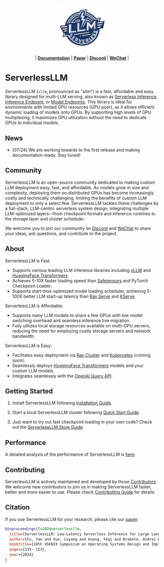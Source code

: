 <p align="center">
  <picture>
    <img src="./docs/images/serverlessllm.jpg" alt="ServerlessLLM" width="30%">
  </picture>
</p>

<p align="center">
| <a href="https://serverlessllm.github.io"><b>Documentation</b></a> | <a href="https://www.usenix.org/conference/osdi24/presentation/fu"><b>Paper</b></a> | <a href="https://discord.gg/AEF8Gduvm8"><b>Discord</b></a> | <a href="./docs/images/wechat.jpg"><b>WeChat</b></a> |

</p>

# ServerlessLLM

ServerlessLLM (`sllm`, pronounced as "slim") is a fast, affordable and easy library designed for multi-LLM serving, also known as [Serverless Inference](https://docs.aws.amazon.com/sagemaker/latest/dg/serverless-endpoints.html), [Inference Endpoint](https://huggingface.co/inference-endpoints/dedicated), or [Model Endpoints](https://learn.microsoft.com/en-us/azure/machine-learning/concept-endpoints?view=azureml-api-2). This library is ideal for environments with limited GPU resources (GPU poor), as it allows efficient dynamic loading of models onto GPUs. By supporting high levels of GPU multiplexing, it maximizes GPU utilization without the need to dedicate GPUs to individual models.

## News

- [07/24] We are working towards to the first release and making  documentation ready. Stay tuned!

## Community
ServerlessLLM is an open-source community dedicated to making custom LLM deployment easy, fast, and affordable. As models grow in size and complexity, deploying them on distributed GPUs has become increasingly costly and technically challenging, limiting the benefits of custom LLM deployment to only a select few. ServerlessLLM tackles these challenges by a full-stack, LLM-centric serverless system design, integrating multiple LLM-optimized layers—from checkpoint formats and inference runtimes to the storage layer and cluster scheduler.

We welcome you to join our community on [Discord](https://discord.gg/AEF8Gduvm8) and [WeChat](./docs/images/wechat.jpg) to share your ideas, ask questions, and contribute to the project.

## About

ServerlessLLM is Fast:

- Supports various leading LLM inference libraries including [vLLM](https://github.com/vllm-project/vllm) and [HuggingFace Transformers](https://huggingface.co/docs/transformers/en/index).
- Achieves 5-10X faster loading speed than [Safetensors](https://github.com/huggingface/safetensors) and PyTorch Checkpoint Loader.
- Supports start-time-optimized model loading scheduler, achieving 5-100X better LLM start-up latency than [Ray Serve](https://docs.ray.io/en/latest/serve/index.html) and [KServe](https://github.com/kserve/kserve).

ServerlessLLM is Affordable:

- Supports many LLM models to share a few GPUs with low model switching overhead and seamless inference live migration.
- Fully utilizes local storage resources available on multi-GPU servers, reducing the need for employing costly storage servers and network bandwidth.

ServerlessLLM is Easy:

- Facilitates easy deployment via [Ray Cluster](https://docs.ray.io/en/latest/cluster/getting-started.html) and [Kubernetes](https://kubernetes.io/) (coming soon).
- Seamlessly deploys [HuggingFace Transformers](https://huggingface.co/docs/transformers/en/index) models and your custom LLM models.
- Integrates seamlessly with the [OpenAI Query API](https://platform.openai.com/docs/overview).

## Getting Started

1. Install ServerlessLLM following [Installation Guide](https://serverlessllm.github.io/docs/stable/getting_started/installation/).

2. Start a local ServerlessLLM cluster following [Quick Start Guide](https://serverlessllm.github.io/docs/stable/getting_started/quickstart/).

3. Just want to try out fast checkpoint loading in your own code? Check out the [ServerlessLLM Store Guide](https://serverlessllm.github.io/docs/stable/store/quickstart).

## Performance

A detailed analysis of the performance of ServerlessLLM is [here](./benchmarks/README.md).

## Contributing

ServerlessLLM is actively maintained and developed by those [Contributors](./CONTRIBUTING.md). We welcome new contributors to join us in making ServerlessLLM faster, better and more easier to use. Please check [Contributing Guide](./CONTRIBUTING.md) for details.

## Citation

If you use ServerlessLLM for your research, please cite our [paper](https://arxiv.org/abs/2401.14351):

```bibtex
@inproceedings{fu2024serverlessllm,
  title={ServerlessLLM: Low-Latency Serverless Inference for Large Language Models},
  author={Fu, Yao and Xue, Leyang and Huang, Yeqi and Brabete, Andrei-Octavian and Ustiugov, Dmitrii and Patel, Yuvraj and Mai, Luo},
  booktitle={18th USENIX Symposium on Operating Systems Design and Implementation (OSDI 24)},
  pages={135--153},
  year={2024}
}
```
